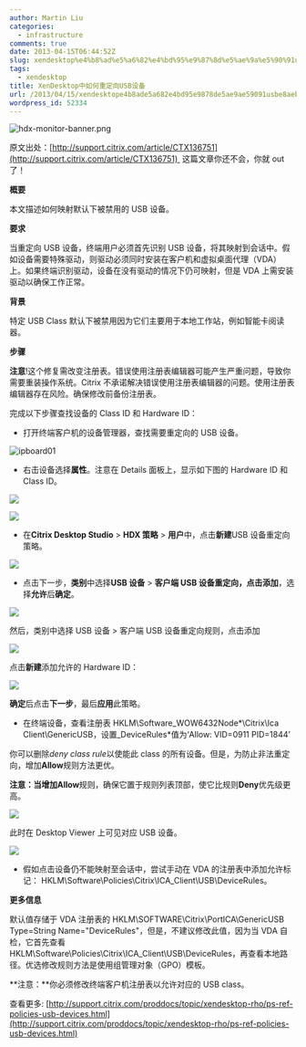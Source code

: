 ```yaml
---
author: Martin Liu
categories:
  - infrastructure
comments: true
date: 2013-04-15T06:44:52Z
slug: xendesktop%e4%b8%ad%e5%a6%82%e4%bd%95%e9%87%8d%e5%ae%9a%e5%90%91usb%e8%ae%be%e5%a4%87
tags:
  - xendesktop
title: XenDesktop中如何重定向USB设备
url: /2013/04/15/xendesktope4b8ade5a682e4bd95e9878de5ae9ae59091usbe8aebee5a487/
wordpress_id: 52334
---
```


![hdx-monitor-banner.png](webkit-fake-url://C94F41EF-2B27-43A6-8999-EBAB0037856E/hdx-monitor-banner.png)

原文出处：[http://support.citrix.com/article/CTX136751](http://support.citrix.com/article/CTX136751)  这篇文章你还不会，你就 out 了！

**概要**

本文描述如何映射默认下被禁用的 USB 设备。

**要求**

当重定向 USB 设备，终端用户必须首先识别 USB 设备，将其映射到会话中。假如设备需要特殊驱动，则驱动必须同时安装在客户机和虚拟桌面代理（VDA）上。如果终端识别驱动，设备在没有驱动的情况下仍可映射，但是 VDA 上需安装驱动以确保工作正常。

**背景**

特定 USB Class 默认下被禁用因为它们主要用于本地工作站，例如智能卡阅读器。

**步骤**

**注意**!这个修复需改变注册表。错误使用注册表编辑器可能产生严重问题，导致你需要重装操作系统。Citrix 不承诺解决错误使用注册表编辑器的问题。使用注册表编辑器存在风险。确保修改前备份注册表。

完成以下步骤查找设备的 Class ID 和 Hardware ID：

- 打开终端客户机的设备管理器，查找需要重定向的 USB 设备。

![ipboard01](http://support.citrix.com/article/html/images/CTX136751-1.gif)

- 右击设备选择**属性**。注意在 Details 面板上，显示如下图的 Hardware ID 和 Class ID。

![](http://support.citrix.com/article/html/images/CTX136751-2.gif)

![](http://support.citrix.com/article/html/images/CTX136751-3.gif)

- 在**Citrix Desktop Studio** > **HDX 策略** > **用户**中，点击**新建**USB 设备重定向策略。

![](http://support.citrix.com/article/html/images/CTX136751-4.gif)

- 点击下一步，**类别**中选择**USB 设备** > **客户端 USB 设备重定向，**点击**添加**，选择**允许**后**确定**。

![](http://support.citrix.com/article/html/images/CTX136751-5.gif)

然后，类别中选择 USB 设备 > 客户端 USB 设备重定向规则，点击添加

![](http://support.citrix.com/article/html/images/CTX136751-6.gif)

点击**新建**添加允许的 Hardware ID：

![](http://support.citrix.com/article/html/images/CTX136751-7.gif)

**确定**后点击**下一步**，最后**应用**此策略。

- 在终端设备，查看注册表 HKLM\Software_WOW6432Node*\Citrix\Ica Client\GenericUSB，设置\_DeviceRules*值为‘Allow: VID=0911 PID=1844’

你可以删除*deny class rule*以使能此 class 的所有设备。但是，为防止非法重定向，增加**Allow**规则方法更优。

**注意：**当增加**Allow**规则，确保它置于规则列表顶部，使它比规则**Deny**优先级更高。

![](http://support.citrix.com/article/html/images/CTX136751-8.gif)

此时在 Desktop Viewer 上可见对应 USB 设备。

![](http://support.citrix.com/article/html/images/CTX136751-9.gif)

- 假如点击设备仍不能映射至会话中，尝试手动在 VDA 的注册表中添加允许标记：
  HKLM\Software\Policies\Citrix\ICA_Client\USB\DeviceRules。

**更多信息**

默认值存储于 VDA 注册表的 HKLM\SOFTWARE\Citrix\PortICA\GenericUSB Type=String Name="DeviceRules"，但是，不建议修改此值，因为当 VDA 自检，它首先查看 HKLM\Software\Policies\Citrix\ICA_Client\USB\DeviceRules，再查看本地路径。优选修改规则方法是使用组管理对象（GPO）模板。

**注意：**你必须修改终端客户机注册表以允许对应的 USB class。

查看更多: [http://support.citrix.com/proddocs/topic/xendesktop-rho/ps-ref-policies-usb-devices.html](http://support.citrix.com/proddocs/topic/xendesktop-rho/ps-ref-policies-usb-devices.html)
